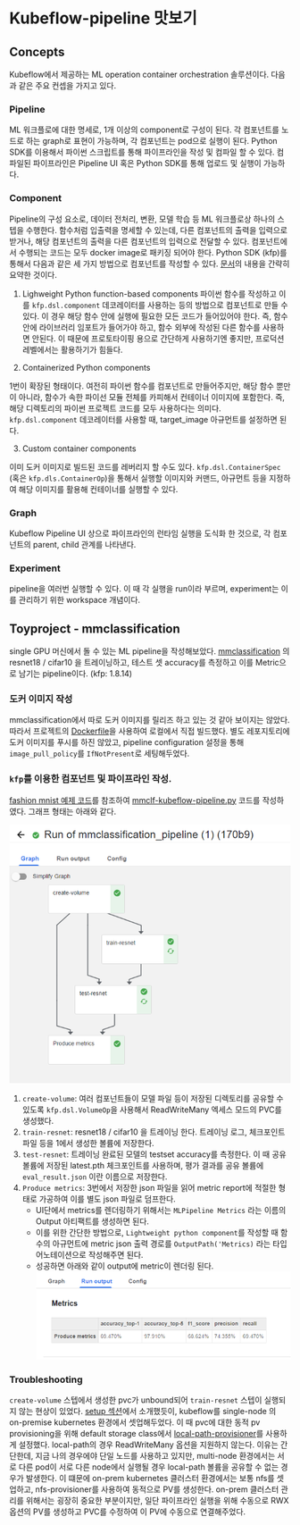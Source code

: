 # Kubeflow-pipeline 맛보기

## Concepts

Kubeflow에서 제공하는 ML operation container orchestration 솔루션이다. 다음과 같은 주요 컨셉을 가지고 있다.

### Pipeline

ML 워크플로에 대한 명세로, 1개 이상의 component로 구성이 된다. 각 컴포넌트를 노드로 하는 graph로 표현이 가능하며, 각 컴포넌트는 pod으로 실행이 된다. Python SDK를 이용해서 파이썬 스크립트를 통해 파이프라인을 작성 및 컴파일 할 수 있다. 컴파일된 파이프라인은 Pipeline UI 혹은 Python SDK를 통해 업로드 및 실행이 가능하다.

### Component

Pipeline의 구성 요소로, 데이터 전처리, 변환, 모델 학습 등 ML 워크플로상 하나의 스텝을 수행한다. 함수처럼 입출력을 명세할 수 있는데, 다른 컴포넌트의 출력을 입력으로 받거나, 해당 컴포넌트의 출력을 다른 컴포넌트의 입력으로 전달할 수 있다. 컴포넌트에서 수행되는 코드는 모두 docker image로 패키징 되어야 한다. Python SDK (kfp)를 통해서 다음과 같은 세 가지 방법으로 컴포넌트를 작성할 수 있다. [문서](https://www.kubeflow.org/docs/components/pipelines/v2/author-a-pipeline/components/#1-lighweight-python-function-based-components)의 내용을 간략히 요약한 것이다.

1. Lighweight Python function-based components
파이썬 함수를 작성하고 이를 `kfp.dsl.component` 데코레이터를 사용하는 등의 방법으로 컴포넌트로 만들 수 있다. 이 경우 해당 함수 안에 실행에 필요한 모든 코드가 들어있어야 한다. 즉, 함수 안에 라이브러리 임포트가 들어가야 하고, 함수 외부에 작성된 다른 함수를 사용하면 안된다. 이 때문에 프로토타이핑 용으로 간단하게 사용하기엔 좋지만, 프로덕션 레벨에서는 활용하기가 힘들다.

2. Containerized Python components

1번이 확장된 형태이다. 여전히 파이썬 함수를 컴포넌트로 만들어주지만, 해당 함수 뿐만이 아니라, 함수가 속한 파이선 모듈 전체를 카피해서 컨테이너 이미지에 포함한다.
즉, 해당 디렉토리의 파이썬 프로젝트 코드를 모두 사용하다는 의미다. `kfp.dsl.component` 데코레이터를 사용할 때, target_image 아규먼트를 설정하면 된다.

3. Custom container components

이미 도커 이미지로 빌드된 코드를 레버리지 할 수도 있다. `kfp.dsl.ContainerSpec` (혹은 `kfp.dls.ContainerOp`)을 통해서 실행할 이미지와 커맨드, 아규먼트 등을 지정하여 해당 이미지를 활용해 컨테이너를 실행할 수 있다.

### Graph

Kubeflow Pipeline UI 상으로 파이프라인의 런타임 실행을 도식화 한 것으로, 각 컴포넌트의 parent, child 관계를 나타낸다.

### Experiment

pipeline을 여러번 실행할 수 있다. 이 때 각 실행을 run이라 부르며, experiment는 이를 관리하기 위한 workspace 개념이다.

## Toyproject - mmclassification

single GPU 머신에서 돌 수 있는 ML pipeline을 작성해보았다. [mmclassification](https://github.com/open-mmlab/mmclassification) 의 resnet18 / cifar10 을 트레이닝하고, 테스트 셋 accuracy를 측정하고 이를 Metric으로 남기는 pipeline이다. (kfp: 1.8.14)


### 도커 이미지 작성

mmclassification에서 따로 도커 이미지를 릴리즈 하고 있는 것 같아 보이지는 않았다. 따라서 프로젝트의 [Dockerfile](https://github.com/open-mmlab/mmclassification/blob/master/docker/Dockerfile)을 사용하여 로컬에서 직접 빌드했다.
별도 레포지토리에 도커 이미지를 푸시를 하진 않았고, pipeline configuration 설정을 통해 `image_pull_policy`를 `IfNotPresent`로 세팅해두었다.

### `kfp`를 이용한 컴포넌트 및 파이프라인 작성.

[fashion mnist 예제 코드](https://github.com/manceps/fashion-mnist-kfp-lab/blob/master/KF_Fashion_MNIST.ipynb)를 참조하여 [mmclf-kubeflow-pipeline.py](./mmclf-kubeflow-pipeline.py) 코드를 작성하였다. 그래프 형태는 아래와 같다.

![graph](./img/mmclf-pipeline-graph.png)

1. `create-volume`: 여러 컴포넌트들이 모델 파일 등이 저장된 디렉토리를 공유할 수 있도록 `kfp.dsl.VolumeOp`을 사용해서 ReadWriteMany 엑세스 모드의 PVC를 생성했다.
2. `train-resnet`:  resnet18 / cifar10 을 트레이닝 한다. 트레이닝 로그, 체크포인트 파일 등을 1에서 생성한 볼륨에 저장한다.
3. `test-resnet`: 트레이닝 완료된 모델의 testset accuracy를 측정한다. 이 때 공유 볼륨에 저장된 latest.pth 체크포인트를 사용하며, 평가 결과를 공유 볼륨에 `eval_result.json` 이란 이름으로 저장한다.
4. `Produce metrics`: 3번에서 저장한 json 파일을 읽어 metric report에 적절한 형태로 가공하여 이를 별도 json 파일로 덤프한다.
    - UI단에서 metrics를 렌더링하기 위해서는 `MLPipeline Metrics` 라는 이름의 Output 아티팩트를 생성하면 된다.
    - 이를 위한 간단한 방법으로, `Lightweight python component`를 작성할 때 함수의 아규먼트에 metric json 출력 경로를 `OutputPath('Metrics)` 라는 타입 어노테이션으로 작성해주면 된다.
    - 성공하면 아래와 같이 output에 metric이 렌더링 된다.
        ![output](./img/mmclf-pipeline-output.png)

### Troubleshooting

`create-volume` 스텝에서 생성한 pvc가 unbound되어 `train-resnet` 스텝이 실행되지 않는 현상이 있었다. [setup 섹션](../01-setup/on-premise-kubeflow-setup.md)에서 소개했듯이, kubeflow를 single-node 의 on-premise kubernetes 환경에서 셋업해두었다. 이 때 pvc에 대한 동적 pv provisioning을 위해 default storage class에서 [local-path-provisioner](https://github.com/rancher/local-path-provisioner)를 사용하게 설정했다. local-path의 경우 ReadWriteMany 옵션을 지원하지 않는다. 이유는 간단한데, 지금 나의 경우에야 단일 노드를 사용하고 있지만, multi-node 환경에서는 서로 다른 pod이 서로 다른 node에서 실행될 경우 local-path 볼륨을 공유할 수 없는 경우가 발생한다. 이 떄문에 on-prem kubernetes 클러스터 환경에서는 보통 nfs를 셋업하고, nfs-provisioner를 사용하여 동적으로 PV를 생성한다. on-prem 클러스터 관리를 위해서는 굉장히 중요한 부분이지만, 일단 파이프라인 실행을 위해 수동으로 RWX 옵션의 PV를 생성하고 PVC를 수정하여 이 PV에 수동으로 연결해주었다.
